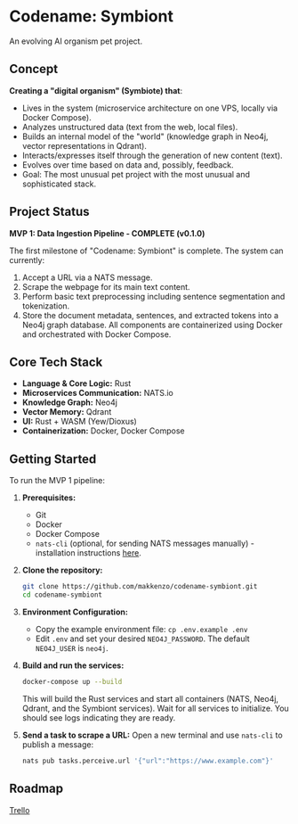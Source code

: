 # Codename: Symbiont

An evolving AI organism pet project.

## Concept

**Creating a "digital organism" (Symbiote) that**:

-   Lives in the system (microservice architecture on one VPS, locally via Docker Compose).
-   Analyzes unstructured data (text from the web, local files).
-   Builds an internal model of the "world" (knowledge graph in Neo4j, vector representations in Qdrant).
-   Interacts/expresses itself through the generation of new content (text).
-   Evolves over time based on data and, possibly, feedback.
-   Goal: The most unusual pet project with the most unusual and sophisticated stack.

## Project Status

**MVP 1: Data Ingestion Pipeline - COMPLETE (v0.1.0)**

The first milestone of "Codename: Symbiont" is complete. The system can currently:

1.  Accept a URL via a NATS message.
2.  Scrape the webpage for its main text content.
3.  Perform basic text preprocessing including sentence segmentation and tokenization.
4.  Store the document metadata, sentences, and extracted tokens into a Neo4j graph database.
    All components are containerized using Docker and orchestrated with Docker Compose.

## Core Tech Stack

-   **Language & Core Logic:** Rust
-   **Microservices Communication:** NATS.io
-   **Knowledge Graph:** Neo4j
-   **Vector Memory:** Qdrant
-   **UI:** Rust + WASM (Yew/Dioxus)
-   **Containerization:** Docker, Docker Compose

## Getting Started

To run the MVP 1 pipeline:

1.  **Prerequisites:**

    -   Git
    -   Docker
    -   Docker Compose
    -   `nats-cli` (optional, for sending NATS messages manually) - installation instructions [here](https://github.com/nats-io/natscli).

2.  **Clone the repository:**

    ```bash
    git clone https://github.com/makkenzo/codename-symbiont.git
    cd codename-symbiont
    ```

3.  **Environment Configuration:**

    -   Copy the example environment file: `cp .env.example .env`
    -   Edit `.env` and set your desired `NEO4J_PASSWORD`. The default `NEO4J_USER` is `neo4j`.

4.  **Build and run the services:**

    ```bash
    docker-compose up --build
    ```

    This will build the Rust services and start all containers (NATS, Neo4j, Qdrant, and the Symbiont services). Wait for all services to initialize. You should see logs indicating they are ready.

5.  **Send a task to scrape a URL:**
    Open a new terminal and use `nats-cli` to publish a message:
    ```bash
    nats pub tasks.perceive.url '{"url":"https://www.example.com"}'
    ```

## Roadmap

[Trello](https://trello.com/b/0rCkQEeu/codename-symbiont)
